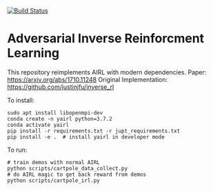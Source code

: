 [![Build Status](https://travis-ci.com/HumanCompatibleAI/airl.svg?branch=master)](https://travis-ci.com/HumanCompatibleAI/airl)

# Adversarial Inverse Reinforcment Learning

This repository reimplements AIRL with modern dependencies.
Paper: https://arxiv.org/abs/1710.11248
Original Implementation: https://github.com/justinjfu/inverse_rl

To install:
```
sudo apt install libopenmpi-dev
conda create -n yairl python=3.7.2
conda activate yairl
pip install -r requirements.txt -r jupt_requirements.txt
pip install -e .  # install yairl in developer mode
```

To run:
```
# train demos with normal AIRL
python scripts/cartpole_data_collect.py
# do AIRL magic to get back reward from demos
python scripts/cartpole_irl.py
```
